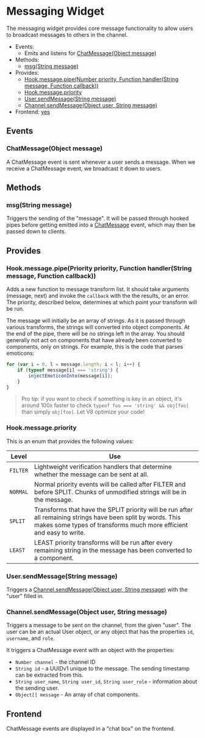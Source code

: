 # Messaging Widget

The messaging widget provides core message functionality to allow users to broadcast messages to others in the channel.

 * Events:
    * Emits and listens for [ChatMessage(Object message)](#chatmessageobject-message)
 * Methods:
    * [msg(String message)](#msgstring-message)
 * Provides:
    * [Hook.message.pipe(Number priority, Function handler(String message, Function callback))](#hookmessagepipenumber-priority-function-handlerstring-message-function-callback)
    * [Hook.message.priority](#hookmessagepriority)
    * [User.sendMessage(String message)](#usersendmessagestring-message)
    * [Channel.sendMessage(Object user, String message)](#channelsendmessageobject-user-string-message)
 * Frontend: [yes](#frontend)

## Events

### ChatMessage(Object message)

A ChatMessage event is sent whenever a user sends a message. When we receive a ChatMessage event, we broadcast it down to users.

## Methods

### msg(String message)

Triggers the sending of the "message". It will be passed through hooked pipes before getting emitted into a [ChatMessage](#ChatMessage) event, which may then be passed down to clients.

## Provides

### Hook.message.pipe(Priority priority, Function handler(String message, Function callback))

Adds a new function to message transform list. It should take arguments (message, next) and invoke the `callback` with the the results, or an error. The priority, described below, determines at which point your transform will be run.

The message will initially be an array of strings. As it is passed through various transforms, the strings will converted into object components. At the end of the pipe, there will be no strings left in the array. You should generally not act on components that have already been converted to components, only on strings. For example, this is the code that parses emoticons:
```js
for (var i = 0, l = message.length; i < l; i++) {
    if (typeof message[i] === 'string') {
        injectEmoticonInto(message[i]);
    }
}
```

> Pro tip: if you want to check if something is key in an object, it's around 100x faster to check `typeof foo === 'string' && obj[foo]` than simply `obj[foo]`. Let V8 optimize your code!

### Hook.message.priority

This is an enum that provides the following values:

| Level    | Use   |
| -------- | ----- |
| `FILTER` | Lightweight verification handlers that determine whether the message can be sent at all.
| `NORMAL` | Normal priority events will be called after FILTER and before SPLIT. Chunks of unmodified strings will be in the message.
| `SPLIT`  | Transforms that have the SPLIT priority will be run after all remaining strings have been split by words. This makes some types of transforms much more efficient and easy to write.
| `LEAST`  | LEAST priority transforms will be run after every remaining string in the message has been converted to a component.

### User.sendMessage(String message)

Triggers a [Channel.sendMessage(Object user, String message)](#channelsendmessageobject-user-string-message) with the "user" filled in.

### Channel.sendMessage(Object user, String message)

Triggers a message to be sent on the channel, from the given "user". The user can be an actual User object, or any object that has the properties `id`, `username`, and `role`.

It triggers a ChatMessage event with an object with the properties:

 * `Number channel` - the channel ID
 * `String id` - a UUIDv1 unique to the message. The sending timestamp can be extracted from this.
 * `String user_name`, `String user_id`, `String user_role` - information about the sending user.
 * `Object[] message` - An array of chat components.

## Frontend

ChatMessage events are displayed in a "chat box" on the frontend.
